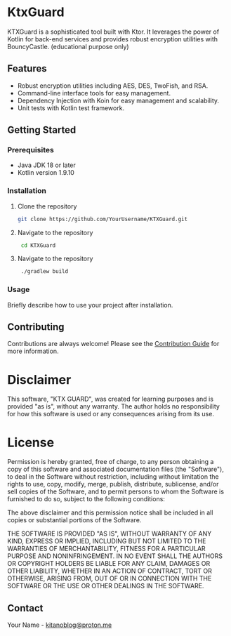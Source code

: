 # KtxGuard

KTXGuard is a sophisticated tool built with Ktor. It leverages the power of Kotlin for back-end services and provides robust encryption utilities with BouncyCastle. (educational purpose only)

## Features
* Robust encryption utilities including AES, DES, TwoFish, and RSA.
* Command-line interface tools for easy management.
* Dependency Injection with Koin for easy management and scalability.
* Unit tests with Kotlin test framework.

## Getting Started
### Prerequisites
* Java JDK 18 or later
* Kotlin version 1.9.10

### Installation
1. Clone the repository
   ```sh
   git clone https://github.com/YourUsername/KTXGuard.git
   ```

2. Navigate to the repository
   ```sh
	cd KTXGuard
    ```

3. Navigate to the repository
   ```sh
	./gradlew build
	```
### Usage

Briefly describe how to use your project after installation.

## Contributing

Contributions are always welcome! Please see the [Contribution Guide](https://github.com/KitanoB/KtxGuard/blob/develop/CONTRIBUTION_GUIDE.md) for more information.

# Disclaimer

This software, "KTX GUARD", was created for learning purposes and is provided "as is", without any warranty. The author holds no responsibility for how this software is used or any consequences arising from its use.

# License

Permission is hereby granted, free of charge, to any person obtaining a copy of this software and associated documentation files (the "Software"), to deal in the Software without restriction, including without limitation the rights to use, copy, modify, merge, publish, distribute, sublicense, and/or sell copies of the Software, and to permit persons to whom the Software is furnished to do so, subject to the following conditions:

The above disclaimer and this permission notice shall be included in all copies or substantial portions of the Software.

THE SOFTWARE IS PROVIDED "AS IS", WITHOUT WARRANTY OF ANY KIND, EXPRESS OR IMPLIED, INCLUDING BUT NOT LIMITED TO THE WARRANTIES OF MERCHANTABILITY, FITNESS FOR A PARTICULAR PURPOSE AND NONINFRINGEMENT. IN NO EVENT SHALL THE AUTHORS OR COPYRIGHT HOLDERS BE LIABLE FOR ANY CLAIM, DAMAGES OR OTHER LIABILITY, WHETHER IN AN ACTION OF CONTRACT, TORT OR OTHERWISE, ARISING FROM, OUT OF OR IN CONNECTION WITH THE SOFTWARE OR THE USE OR OTHER DEALINGS IN THE SOFTWARE.


## Contact

Your Name - [kitanoblog@proton.me](mailto:kitanoblog@proton.me)
